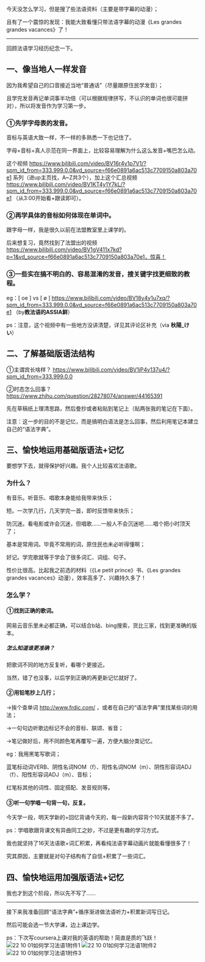 今天没怎么学习，但是搜了些法语资料（主要是带字幕的动漫）；

且有了一个震惊的发现：我能大致看懂只带法语字幕的动漫《Les grandes grandes vacances》了！



---
回顾法语学习经历纪念一下。



## 一、像当地人一样发音

因为我希望自己的口音接近当地“普通话”（尽量跟原住民学发音）；

且学完发音再记单词事半功倍（可以根据规律拼写，不认识的单词也很可能拼对），所以将发音作为学习第一步。



### ①先学字母表的发音。

音标与英语大致一样，不一样的多熟悉一下也记住了。

字母+音标+真人示范在同一界面上，比较容易理解为什么这么发音+嘴巴怎么动。

这个视频 https://www.bilibili.com/video/BV16r4y1p7V1/?spm_id_from=333.999.0.0&vd_source=f66e0891a6ac513c7709150a803a70e1 系列（进up主页找，A~Z共3个），加上这个汇总视频 https://www.bilibili.com/video/BV1KT4y1Y7kL/?spm_id_from=333.999.0.0&vd_source=f66e0891a6ac513c7709150a803a70e1 （从3:00开始看+跟读即可）。



### ②再学具体的音标如何体现在单词中。

跟字母一样，我是很久以前在法盟教室里上课学的。

后来想复习，竟然找到了法盟出的视频 https://www.bilibili.com/video/BV1gV411x7kd?p=1&vd_source=f66e0891a6ac513c7709150a803a70e1，惊喜！



### ③一些实在搞不明白的、容易混淆的发音，搜关键字找更细致的教程。

eg：[ oe ] vs [ ø ] https://www.bilibili.com/video/BV18y4y1u7xq/?spm_id_from=333.999.0.0&vd_source=f66e0891a6ac513c7709150a803a70e1 （by**教法语的ASSIA鲜**）

ps：注意，这个视频中有一些地方没讲清楚，详见其评论区补充（via **秋陽_けい**）



## 二、了解基础版语法结构

①主谓宾长啥样？ https://www.bilibili.com/video/BV1jP4y137u4/?spm_id_from=333.999.0.0

②时态怎么回事？ https://www.zhihu.com/question/28278074/answer/44165391

先在草稿纸上理清思路，然后誊抄或者粘贴到笔记上（贴两张我的笔记在下面）。

注意：这一步的目的不是记忆，而是搞明白语法是怎么回事，然后利用笔记本建立自己的“语法字典”。



## 三、愉快地运用基础版语法+记忆

要想学下去，就得保护好兴趣。我个人比较喜欢法语歌。



### 为什么？

有音乐。听音乐、唱歌本身能给我带来快乐；

短。一次学几行，几天学完一首，即时反馈带来快乐；

防沉迷。看电影或许会沉迷，但唱歌……一般人不会沉迷吧……唱个把小时顶天了；

基本是常用词。毕竟不常用的词，原住民也未必听得懂啊；

好记。学完歌就等于学会了很多词汇、词组、句子。

性价比很高。比起我之前选的材料（《Le petit prince》书、《Les grandes grandes vacances》动漫），效率高多了、兴趣持久多了！



### 怎么学？

#### ①找到正确的歌词。

网易云音乐里未必都正确，可以结合b站、bing搜索，货比三家，找到更准确的版本。



##### 怎么知道谁更准确？

把歌词不同的地方反复听，看哪个更接近。

当然，错了也没事，以后学到正确的再更新记忆就好了。



#### ②用铅笔抄上几行；

→挨个查单词 http://www.frdic.com/ ，或者在自己的“语法字典”里找某些词的用法；

→一句句边听歌边标记不会的音标、联颂、省音；

→笔记做好后，用不同颜色笔再覆写一遍，方便大脑分类记忆。



eg：我用黑笔写歌词；

蓝笔标动词VERB、阴性名词NOM（f）、阳性名词NOM（m）、阴性形容词ADJ（f）、阳性形容词ADJ（m）、音标；

红笔标其他的词性、固定搭配、发音规则等。



#### ③听一句学唱一句背一句，反复。

今天学一段，明天学新的+回忆背诵今天的，每一段新内容背个10天就差不多了。

ps：学唱歌跟背课文有异曲同工之妙，不过是更有趣的学习方式。



我也就坚持了16天法语歌+词汇积累，再看纯法语字幕动画片就能看懂很多了！

究其原因，主要就是对句子结构有了自信+积累了一些词汇。



## 四、愉快地运用加强版语法+记忆

我也才到这个阶段，所以先不写了……


---
接下来我准备回顾“语法字典”+循序渐进做法语听力+积累新词写日记。

然后可能会选一节大学课，边上课边学。



ps：下次写coursera上课对我的英语的帮助！简直是质的飞跃！
![22 10 01如何学习法语1附件1](https://user-images.githubusercontent.com/115622920/233113256-6ebdd032-741b-43ba-b866-51bbe19a5674.jpg)
![22 10 01如何学习法语1附件2](https://user-images.githubusercontent.com/115622920/233113297-1dc329ff-821c-4833-8698-9ca562c77cea.jpg)
![22 10 01如何学习法语1附件3](https://user-images.githubusercontent.com/115622920/233113309-d8664309-be09-48d7-8b75-916dcd0ab48c.jpg)
